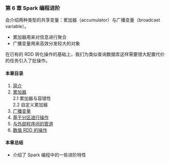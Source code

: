### 第 6 章	Spark 编程进阶 ###
会介绍两种类型的共享变量：累加器（accumulator）与广播变量（broadcast variable）。  
-   累加器用来对信息进行聚合
-   广播变量用来高效分发较大的对象

在已有的 RDD 转化操作的基础上，我们为类似查询数据库这样需要很大配置代价的任务引入了批操作。
#### 本章目录 ####
1.	[简介](C1简介.md)    
2.	[累加器](C2累加器.md)    
2.1	累加器与容错性    
2.2	自定义累加器    
3.	[广播变量](C3广播变量.md)    
4.	[基于分区进行操作](C4基于分区进行操作.md)    
5.	[与外部程序间的管道](C5与外部程序间的管道.md)    
6.	[数值 RDD 的操作](C6数值RDD的操作.md)   
#### 本章总结 ####    
-   介绍了 Spark 编程中的一些进阶特性